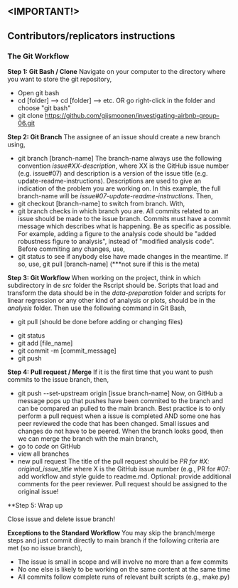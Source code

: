 ## <IMPORTANT!>

## Contributors/replicators instructions

### The Git Workflow

**Step 1: Git Bash / Clone**
Navigate on your computer to the directory where you want to store the git repository,
- Open git bash
- cd [folder] --> cd [folder] --> etc. OR go right-click in the folder and choose "git bash"
- git clone https://github.com/gijsmoonen/investigating-airbnb-group-06.git

**Step 2: Git Branch**
The assignee of an issue should create a new branch using,
- git branch [branch-name]
The branch-name always use the following convention *issue#XX-description*, where XX is the GitHub issue number (e.g. issue#07) and description is a version of the issue title (e.g. update-readme-instructions). Descriptions are used to give an indication of the problem you are working on. In this example, the full branch-name will be *issue#07-update-readme-instructions*. Then,
- git checkout [branch-name] 
to switch from branch. With,
- git branch
checks in which branch you are. All commits related to an issue should be made to the issue branch. Commits must have a commit message which describes what is happening. Be as specific as possible. For example, adding a figure to the analysis code should be "added robustness figure to analysis", instead of "modified analysis code".  Before commiting any changes, use,
- git status
to see if anybody else have made changes in the meantime. If so, use,
git pull [branch-name] (***not sure if this is the meta)

**Step 3: Git Workflow**
When working on the project, think in which subdirectory in de *src* folder the Rscript should be. Scripts that load and transform the data should be in the *data-preparation* folder and scripts for linear regression or any other kind of analysis or plots, should be in the *analysis* folder. Then use the following command in Git Bash,
* git pull (should be done before adding or changing files)
- git status
- git add [file_name]
- git commit -m [commit_message]
- git push

**Step 4: Pull request / Merge**
If it is the first time that you want to push commits to the issue branch, then,
- git push --set-upstream origin [issue branch-name]
Now, on GitHub a message pops up that pushes have been commited to the branch and can be compared an pulled to the main branch. Best practice is to only perform a pull request when a issue is completed AND some one has peer reviewed the code that has been changed. Small issues and changes do not have to be peered. When the branch looks good, then we can merge the branch with the main branch,
- go to *code* on GitHub 
- view all branches
- new pull request
The title of the pull request should be *PR for #X: original_issue_title* where X is the GitHub issue number (e.g., PR for #07: add workflow and style guide to readme.md. Optional: provide additional comments for the peer reviewer. Pull request should be assigned to the original issue!

**Step 5: Wrap up

Close issue and delete issue branch!

**Exceptions to the Standard Workflow**
You may skip the branch/merge steps and just commit directly to main branch if the following criteria are met (so no issue branch), 
- The issue is small in scope and will involve no more than a few commits
- No one else is likely to be working on the same content at the same time
- All commits follow complete runs of relevant built scripts (e.g., make.py)
